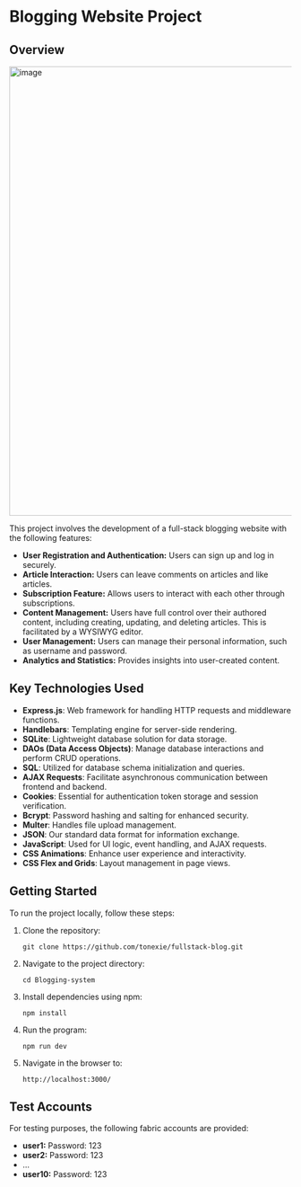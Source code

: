 # Blogging Website Project

## Overview

<img width="800" alt="image" src="https://github.com/UOA-PGCIT-FULLTIME/group-2-s2-23-v1/assets/130806678/0ee70232-e7a5-4296-a3f3-f2f32320eca3">

This project involves the development of a full-stack blogging website with the following features:

- **User Registration and Authentication:** Users can sign up and log in securely.
- **Article Interaction:** Users can leave comments on articles and like articles.
- **Subscription Feature:** Allows users to interact with each other through subscriptions.
- **Content Management:** Users have full control over their authored content, including creating, updating, and deleting articles. This is facilitated by a WYSIWYG editor.
- **User Management:** Users can manage their personal information, such as username and password.
- **Analytics and Statistics:** Provides insights into user-created content.

## Key Technologies Used

- **Express.js**: Web framework for handling HTTP requests and middleware functions.
- **Handlebars**: Templating engine for server-side rendering.
- **SQLite**: Lightweight database solution for data storage.
- **DAOs (Data Access Objects)**: Manage database interactions and perform CRUD operations.
- **SQL**: Utilized for database schema initialization and queries.
- **AJAX Requests**: Facilitate asynchronous communication between frontend and backend.
- **Cookies**: Essential for authentication token storage and session verification.
- **Bcrypt**: Password hashing and salting for enhanced security.
- **Multer**: Handles file upload management.
- **JSON**: Our standard data format for information exchange.
- **JavaScript**: Used for UI logic, event handling, and AJAX requests.
- **CSS Animations**: Enhance user experience and interactivity.
- **CSS Flex and Grids**: Layout management in page views.


## Getting Started

To run the project locally, follow these steps:

1. Clone the repository:
   ```
   git clone https://github.com/tonexie/fullstack-blog.git
   ```

2. Navigate to the project directory:
   ```
   cd Blogging-system
   ```

3. Install dependencies using npm:
   ```
   npm install
   ```

4. Run the program:
   ```
   npm run dev
   ```
5. Navigate in the browser to:
   ```
   http://localhost:3000/
   ```

## Test Accounts

For testing purposes, the following fabric accounts are provided:

- **user1:** Password: 123
- **user2:** Password: 123
- ...
- **user10:** Password: 123
